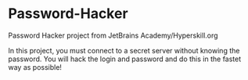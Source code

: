 # Password-Hacker
Password Hacker project from JetBrains Academy/Hyperskill.org

In this project, you must connect to a secret server without knowing the password. You will hack the login and password and do this in the fastet way as possible!
